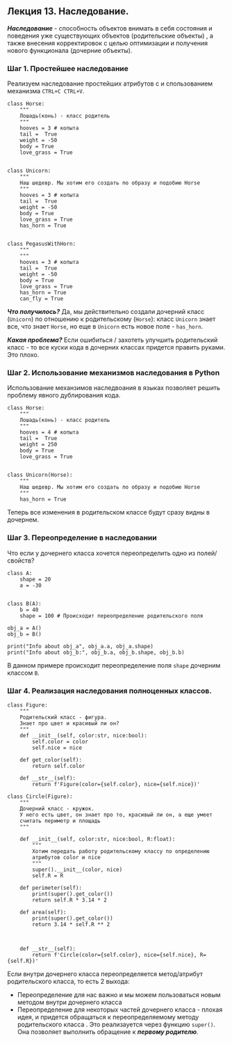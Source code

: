 ## Лекция 13. Наследование.

***Наследование*** - способность объектов внимать в себя состояния и поведения уже существующих объектов (родительские объекты) , а также внесения корректировок с целью оптимизации и получения нового функционала (дочерние объекты).

### Шаг 1. Простейшее наследование
Реализуем наследование простейших атрибутов с и спользованием механизма ```CTRL+C CTRL+V```.
```
class Horse:
    """
    Лошадь(конь) - класс родитель
    """
    hooves = 3 # копыта
    tail =  True 
    weight = -50
    body = True 
    love_grass = True 


class Unicorn:
    """
    Наш шедевр. Мы хотим его создать по образу и подобию Horse
    """
    hooves = 3 # копыта
    tail =  True 
    weight = -50
    body = True 
    love_grass = True 
    has_horn = True 


class PegasusWithHorn:
    """
    """
    hooves = 3 # копыта
    tail =  True 
    weight = -50
    body = True 
    love_grass = True 
    has_horn = True 
    can_fly = True 

```
***Что получилось?*** Да, мы действительно создали дочерний класс (```Unicorn```) по отношению к родительскому (```Horse```): класс ```Unicorn``` знает все, что знает ```Horse```, но еще в ```Unicorn``` есть новое поле - ```has_horn```.

***Какая проблема?*** Если ошибиться / захотеть улучшить родительский класс - то все куски кода в дочерних классах придется править руками. Это плохо.

### Шаг 2. Использование механизмов наследования в Python
Использование механзимов наследвоания в языках позволяет решить проблему явного дублирования кода.
```
class Horse:
    """
    Лошадь(конь) - класс родитель
    """
    hooves = 4 # копыта
    tail =  True 
    weight = 250
    body = True 
    love_grass = True 


class Unicorn(Horse):
    """
    Наш шедевр. Мы хотим его создать по образу и подобию Horse
    """
    has_horn = True 
```

Теперь все изменения в родительском классе будут сразу видны в дочернем.

### Шаг 3. Переопределение в наследовании
Что если у дочернего класса хочется переопределить одно из полей/свойств?
```
class A:
    shape = 20
    a = -30


class B(A):
    b = 40
    shape = 100 # Происходит переопределение родительского поля

obj_a = A()
obj_b = B()

print("Info about obj_a", obj_a.a, obj_a.shape)
print("Info about obj_b:", obj_b.a, obj_b.shape, obj_b.b)
```
В данном примере происходит переопределение поля ```shape``` дочерним классом ```B```.

### Шаг 4. Реализация наследования полноценных классов.
```
class Figure:
    """
    Родительский класс - фигура.
    Знает про цвет и красивый ли он?
    """
    def __init__(self, color:str, nice:bool):
        self.color = color
        self.nice = nice 

    def get_color(self):
        return self.color 

    def __str__(self):
        return f'Figure(color={self.color}, nice={self.nice})'

class Circle(Figure):
    """
    Дочерний класс - кружок.
    У него есть цвет, он знает про то, красивый ли он, а еще умеет
    считать периметр и площадь
    """
    
    def __init__(self, color:str, nice:bool, R:float):
        """
        Хотим передать работу родительскому классу по определению
        атрибутов color и nice
        """
        super().__init__(color, nice)
        self.R = R 

    def perimeter(self):
        print(super().get_color())
        return self.R * 3.14 * 2 

    def area(self):
        print(super().get_color())
        return 3.14 * self.R ** 2

    

    def __str__(self):
        return f'Circle(color={self.color}, nice={self.nice}, R={self.R})'
```

Если внутри дочернего класса переопределяется метод/атрибут родительского класса, то есть 2 выхода:
* Переопределение для нас важно и мы можем пользоваться новым методом внутри дочернего класса
* Переопределение для некоторых частей дочернего класса - плохая идея, и придется обращаться к переопределяемому методу родительского класса . Это реализауется через функцию ```super()```. Она позволяет выполнить обращение к ***первому родителю***.